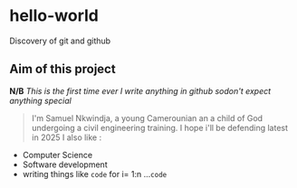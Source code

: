# hello-world
Discovery of git and github
## Aim of this project
**N/B** *This is the first time ever I write anything in github sodon't expect anything special*
> I'm Samuel Nkwindja, a young Camerounian an a child of God undergoing a civil engineering training. I hope i'll be defending latest in 2025
> I also like :
- Computer Science
- Software development
- writing things like `code` for i= 1:n ...`code`
